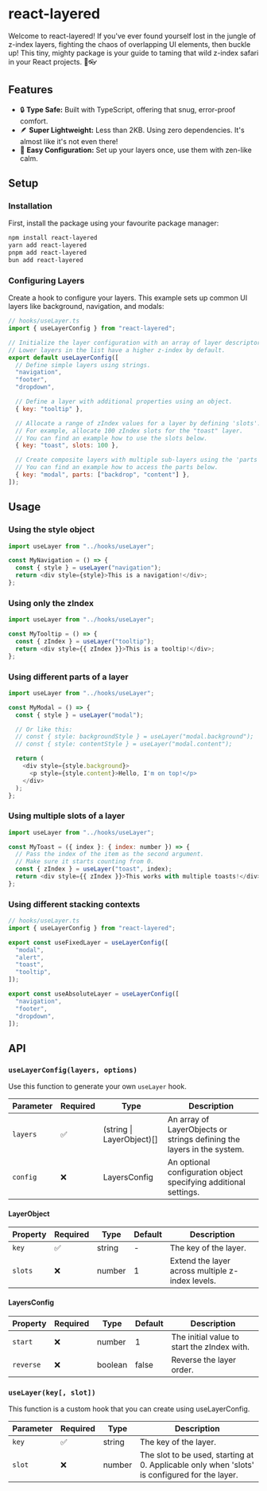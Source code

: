 # react-layered

Welcome to react-layered! If you've ever found yourself lost in the jungle of z-index layers, fighting the chaos of overlapping UI elements, then buckle up! This tiny, mighty package is your guide to taming that wild z-index safari in your React projects. 🌿👓

## Features

- 🔒 **Type Safe:** Built with TypeScript, offering that snug, error-proof comfort.
- 🪶 **Super Lightweight:** Less than 2KB. Using zero dependencies. It's almost like it's not even there!
- 🧘 **Easy Configuration:** Set up your layers once, use them with zen-like calm.

## Setup

### Installation

First, install the package using your favourite package manager:

```bash
npm install react-layered
yarn add react-layered
pnpm add react-layered
bun add react-layered
```

### Configuring Layers

Create a hook to configure your layers. This example sets up common UI layers like background, navigation, and modals:

```javascript
// hooks/useLayer.ts
import { useLayerConfig } from "react-layered";

// Initialize the layer configuration with an array of layer descriptors.
// Lower layers in the list have a higher z-index by default.
export default useLayerConfig([
  // Define simple layers using strings.
  "navigation",
  "footer",
  "dropdown",

  // Define a layer with additional properties using an object.
  { key: "tooltip" },

  // Allocate a range of zIndex values for a layer by defining 'slots'.
  // For example, allocate 100 zIndex slots for the "toast" layer.
  // You can find an example how to use the slots below.
  { key: "toast", slots: 100 },

  // Create composite layers with multiple sub-layers using the 'parts' property.
  // You can find an example how to access the parts below.
  { key: "modal", parts: ["backdrop", "content"] },
]);
```

## Usage

### Using the style object

```javascript
import useLayer from "../hooks/useLayer";

const MyNavigation = () => {
  const { style } = useLayer("navigation");
  return <div style={style}>This is a navigation!</div>;
};
```

### Using only the zIndex

```javascript
import useLayer from "../hooks/useLayer";

const MyTooltip = () => {
  const { zIndex } = useLayer("tooltip");
  return <div style={{ zIndex }}>This is a tooltip!</div>;
};
```

### Using different parts of a layer

```javascript
import useLayer from "../hooks/useLayer";

const MyModal = () => {
  const { style } = useLayer("modal");

  // Or like this:
  // const { style: backgroundStyle } = useLayer("modal.background");
  // const { style: contentStyle } = useLayer("modal.content");

  return (
    <div style={style.background}>
      <p style={style.content}>Hello, I'm on top!</p>
    </div>
  );
};
```

### Using multiple slots of a layer

```javascript
import useLayer from "../hooks/useLayer";

const MyToast = ({ index }: { index: number }) => {
  // Pass the index of the item as the second argument.
  // Make sure it starts counting from 0.
  const { zIndex } = useLayer("toast", index);
  return <div style={{ zIndex }}>This works with multiple toasts!</div>;
};
```

### Using different stacking contexts

```javascript
// hooks/useLayer.ts
import { useLayerConfig } from "react-layered";

export const useFixedLayer = useLayerConfig([
  "modal",
  "alert",
  "toast",
  "tooltip",
]);

export const useAbsoluteLayer = useLayerConfig([
  "navigation",
  "footer",
  "dropdown",
]);
```

## API

### `useLayerConfig(layers, options)`

Use this function to generate your own `useLayer` hook.

| Parameter | Required | Type                          | Description                                                            |
| --------- | -------- | ----------------------------- | ---------------------------------------------------------------------- |
| `layers`  | ✅       | (string &#124; LayerObject)[] | An array of LayerObjects or strings defining the layers in the system. |
| `config`  | ❌       | LayersConfig                  | An optional configuration object specifying additional settings.       |

#### LayerObject

| Property | Required | Type   | Default | Description                                      |
| -------- | -------- | ------ | ------- | ------------------------------------------------ |
| `key`    | ✅       | string | -       | The key of the layer.                            |
| `slots`  | ❌       | number | 1       | Extend the layer across multiple z-index levels. |

#### LayersConfig

| Property  | Required | Type    | Default | Description                                 |
| --------- | -------- | ------- | ------- | ------------------------------------------- |
| `start`   | ❌       | number  | 1       | The initial value to start the zIndex with. |
| `reverse` | ❌       | boolean | false   | Reverse the layer order.                    |

### `useLayer(key[, slot])`

This function is a custom hook that you can create using useLayerConfig.

| Parameter | Required | Type   | Description                                                                                   |
| --------- | -------- | ------ | --------------------------------------------------------------------------------------------- |
| `key`     | ✅       | string | The key of the layer.                                                                         |
| `slot`    | ❌       | number | The slot to be used, starting at 0. Applicable only when 'slots' is configured for the layer. |

```

```
